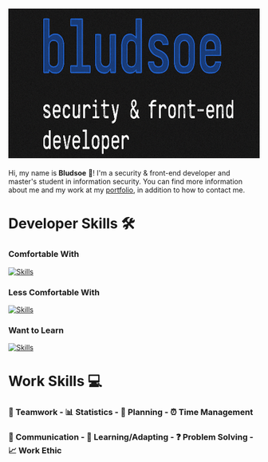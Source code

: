 #### <img src="static/header.png" alt="Header" width="1300" height="300">

Hi, my name is **Bludsoe** 👋! I'm a security & front-end developer and master's student in information security. You can find more information about me and my work at my [portfolio](https://bludsoee.github.io/), in addition to how to contact me.

# Developer Skills 🛠️
### Comfortable With
[![Skills](https://skillicons.dev/icons?i=python,java,html,css,js,git,sqlite&perline=4)](https://skillicons.dev)

### Less Comfortable With
[![Skills](https://skillicons.dev/icons?i=c,scss,latex,md,mysql&perline=4)](https://skillicons.dev)

### Want to Learn
[![Skills](https://skillicons.dev/icons?i=cpp,discordjs,cs,nextjs,jodejs,react,rust,swift,unity,unreal&perline=5)](https://skillicons.dev)

# Work Skills 💻
### 👥 Teamwork - 📊 Statistics - 📅 Planning - ⏰ Time Management

### 💬 Communication - 🔎 Learning/Adapting - ❓ Problem Solving - 📈 Work Ethic
